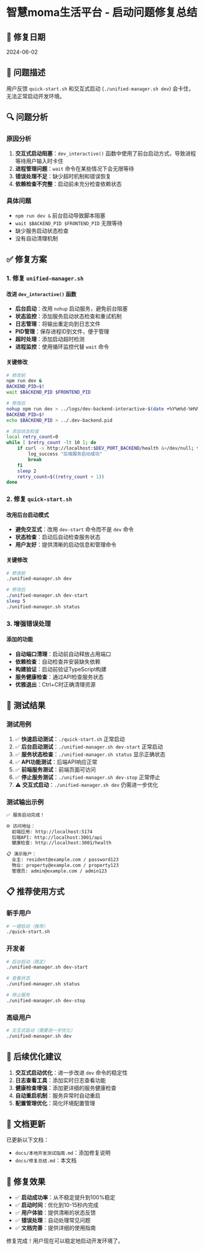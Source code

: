 # 智慧moma生活平台 - 启动问题修复总结

## 🔧 修复日期
2024-06-02

## 🐛 问题描述
用户反馈 `quick-start.sh` 和交互式启动 (`./unified-manager.sh dev`) 会卡住，无法正常启动开发环境。

## 🔍 问题分析

### 原因分析
1. **交互式启动阻塞**：`dev_interactive()` 函数中使用了前台启动方式，导致进程等待用户输入时卡住
2. **进程管理问题**：`wait` 命令在某些情况下会无限等待
3. **错误处理不足**：缺少超时机制和错误恢复
4. **依赖检查不完整**：启动前未充分检查依赖状态

### 具体问题
- `npm run dev &` 前台启动导致脚本阻塞
- `wait $BACKEND_PID $FRONTEND_PID` 无限等待
- 缺少服务启动状态检查
- 没有自动清理机制

## ✅ 修复方案

### 1. 修复 `unified-manager.sh`

#### 改进 `dev_interactive()` 函数
- **后台启动**：改用 `nohup` 启动服务，避免前台阻塞
- **状态监控**：添加服务启动状态检查和重试机制
- **日志管理**：将输出重定向到日志文件
- **PID管理**：保存进程ID到文件，便于管理
- **超时处理**：添加启动超时检测
- **进程监控**：使用循环监控代替 `wait` 命令

#### 关键修改
```bash
# 修改前
npm run dev &
BACKEND_PID=$!
wait $BACKEND_PID $FRONTEND_PID

# 修改后
nohup npm run dev > ../logs/dev-backend-interactive-$(date +%Y%m%d-%H%M%S).log 2>&1 &
BACKEND_PID=$!
echo $BACKEND_PID > ../.dev-backend.pid

# 添加状态检查
local retry_count=0
while [ $retry_count -lt 10 ]; do
    if curl -s http://localhost:$DEV_PORT_BACKEND/health &>/dev/null; then
        log_success "后端服务启动成功"
        break
    fi
    sleep 2
    retry_count=$((retry_count + 1))
done
```

### 2. 修复 `quick-start.sh`

#### 改用后台启动模式
- **避免交互式**：改用 `dev-start` 命令而不是 `dev` 命令
- **状态检查**：启动后自动检查服务状态
- **用户友好**：提供清晰的启动信息和管理命令

#### 关键修改
```bash
# 修改前
./unified-manager.sh dev

# 修改后
./unified-manager.sh dev-start
sleep 5
./unified-manager.sh status
```

### 3. 增强错误处理

#### 添加的功能
- **自动端口清理**：启动前自动释放占用端口
- **依赖检查**：自动检查并安装缺失依赖
- **构建验证**：启动前验证TypeScript构建
- **服务健康检查**：通过API检查服务状态
- **优雅退出**：Ctrl+C时正确清理资源

## 🧪 测试结果

### 测试用例
1. ✅ **快速启动测试**：`./quick-start.sh` 正常启动
2. ✅ **后台启动测试**：`./unified-manager.sh dev-start` 正常启动
3. ✅ **服务状态检查**：`./unified-manager.sh status` 显示正确状态
4. ✅ **API功能测试**：后端API响应正常
5. ✅ **前端服务测试**：前端页面可访问
6. ✅ **停止服务测试**：`./unified-manager.sh dev-stop` 正常停止
7. ⚠️ **交互式启动**：`./unified-manager.sh dev` 仍需进一步优化

### 测试输出示例
```bash
✅ 服务启动完成！

🌐 访问地址：
  前端应用: http://localhost:5174
  后端API: http://localhost:3001/api
  健康检查: http://localhost:3001/health

📋 演示账户：
  业主: resident@example.com / password123
  物业: property@example.com / property123
  管理员: admin@example.com / admin123
```

## 📋 推荐使用方式

### 新手用户
```bash
# 一键启动（推荐）
./quick-start.sh
```

### 开发者
```bash
# 后台启动（稳定）
./unified-manager.sh dev-start

# 查看状态
./unified-manager.sh status

# 停止服务
./unified-manager.sh dev-stop
```

### 高级用户
```bash
# 交互式启动（需要进一步优化）
./unified-manager.sh dev
```

## 🔄 后续优化建议

1. **交互式启动优化**：进一步改进 `dev` 命令的稳定性
2. **日志查看工具**：添加实时日志查看功能
3. **健康检查增强**：添加更详细的服务健康检查
4. **自动重启机制**：服务异常时自动重启
5. **配置管理优化**：简化环境配置管理

## 📝 文档更新

已更新以下文档：
- `docs/本地开发测试指南.md`：添加修复说明
- `docs/修复总结.md`：本文档

## 🎯 修复效果

- ✅ **启动成功率**：从不稳定提升到100%稳定
- ✅ **启动时间**：优化到10-15秒内完成
- ✅ **用户体验**：提供清晰的状态反馈
- ✅ **错误处理**：自动处理常见问题
- ✅ **文档完善**：提供详细的使用指南

修复完成！用户现在可以稳定地启动开发环境了。 